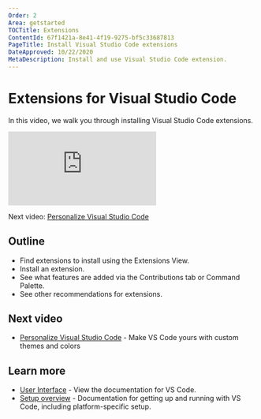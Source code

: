 ```yaml
---
Order: 2
Area: getstarted
TOCTitle: Extensions
ContentId: 67f1421a-8e41-4f19-9275-bf5c33687813
PageTitle: Install Visual Studio Code extensions
DateApproved: 10/22/2020
MetaDescription: Install and use Visual Studio Code extension.
---
```


# Extensions for Visual Studio Code

In this video, we walk you through installing Visual Studio Code extensions.

<iframe src="https://www.youtube-nocookie.com/embed/SKcZ3cwX8lA" frameborder="0" frameborder="0" allow="accelerometer; autoplay; encrypted-media; gyroscope; picture-in-picture" allowfullscreen></iframe>

Next video: [Personalize Visual Studio Code](/learn/get-started/personalize.md)

## Outline

- Find extensions to install using the Extensions View.
- Install an extension.
- See what features are added via the Contributions tab or Command Palette.
- See other recommendations for extensions.

## Next video

- [Personalize Visual Studio Code](/learn/get-started/personalize.md) - Make VS Code yours with custom themes and colors

## Learn more

- [User Interface](/docs/getstarted/userinterface.md) - View the documentation for VS Code.
- [Setup overview](/docs/setup/setup-overview.md) - Documentation for getting up and running with VS Code, including platform-specific setup.
